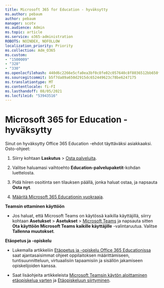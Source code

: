 ```yaml
---
title: Microsoft 365 for Education - hyväksytty
ms.author: pebaum
author: pebaum
manager: scotv
ms.audience: Admin
ms.topic: article
ms.service: o365-administration
ROBOTS: NOINDEX, NOFOLLOW
localization_priority: Priority
ms.collection: Adm_O365
ms.custom:
- "1500009"
- "328"
- "330"
ms.openlocfilehash: 440d6c2266e5cfa0ea3bf0c8fe02c057640c8f8036512bb650f870aef3b65b27
ms.sourcegitcommit: b5f7da89a650d2915dc652449623c78be6247175
ms.translationtype: MT
ms.contentlocale: fi-FI
ms.lasthandoff: 08/05/2021
ms.locfileid: "53943516"
---
```

# <a name="microsoft-365-for-education---approved"></a>Microsoft 365 for Education - hyväksytty

Sinut on hyväksytty Office 365 Education -ehdot täyttäväksi asiakkaaksi.  Osto-ohjeet:

1. Siirry kohtaan **Laskutus** > [Osta palveluita](https://portal.office.com/AdminPortal/Home#/catalog).

2. Valitse haluamasi vaihtoehto **Education-palvelupaketit**-kohdan luettelosta.

3. Pidä hiiren osoitinta sen tilauksen päällä, jonka haluat ostaa, ja napsauta **Osta nyt**.

4. [Määritä Microsoft 365 Educationin vuokraaja](https://docs.microsoft.com/microsoft-365/education/deploy/create-your-office-365-tenant).

**Teamsin ottaminen käyttöön**

- Jos haluat, että Microsoft Teams on käytössä kaikilla käyttäjillä, siirry kohtaan **Asetukset** > **Asetukset** > [Microsoft Teams](https://admin.microsoft.com/Adminportal/Home#/SettingsMultiPivot/:/Settings/L1/SkypeTeams) ja napsauta sitten **Ota käyttöön Microsoft Teams kaikille käyttäjille** -valintaruutua. Valitse **Tallenna muutokset**.

**Etäopetus ja -opiskelu**

- Lukemalla artikkeliin [Etäopetus ja -opiskelu Office 365 Educationissa](https://support.office.com/article/remote-teaching-and-learning-in-office-365-education-f651ccae-7b65-478b-8366-51bb884025c4) saat ajantasaisimmat ohjeet oppilaitoksen määrittämiseen, tuntisuunnitteluun, virtuaalisiin tapaamisiin ja sisällön jakamiseen opiskelijoiden kanssa.

- Saat lisäohjeita artikkeleista [Microsoft Teamsin käytön aloittaminen etäopiskelua varten](https://docs.microsoft.com/MicrosoftTeams/remote-learning-edu) ja [Etäopiskeluun siirtyminen](https://www.microsoft.com/education/remote-learning).
